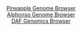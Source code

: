 <div id="Pineapple_Genome_Browser" align="center">
  <a href="https://igv.org/app/?sessionURL=blob:vZLfb9owEID_Fz9tUuL8IoTkbXSgDSoQpQzaqoqc4CTekpyxnVCK.N93Q5v2NGmTtr3Z5zvru_vuTHqutICWJMSnXkg9j1hEV3Bcs0bWfMEarklSsFpziyhecMXbnJPkTAqmDdvc3WJlZYzUieMII.2GtSVQHdhM2ho6U3HMs33KGvYKLTtqmkPj3EBdswwUM6C0M1asB0eUvX3kGZOSIkpAQ2fPDHNYLStoNTiSt2V6xO_TH6G05C00PG262ogrT4p4iLynBcM.RLvnL79G_AtMEHWf4qqfLeanfLBswr7xquiQL_3ldmVWG3cD4It6Jj.su2U2Lc3DxB8dVpvPzTacLdXtATkFuVikhrzDOZO8UlHiuVbgDq3QH9rfjt7Ict0Y21EgSPL0bBGjWP4F05_OxJwk2iCaH7qrGIuA2nNFEjt23ciLYz8cRAM3jr2LdSadqv.brunmLo5c_53vD9NC1AY3Z5_qVmrK2pb2eUHLV8TFp6sy5PrNin9v9VQ.DiYFjIL7cjwX1UK9DG8.rnQYHLbb5XBXstvpWMoHOSlEMOfd.8kOdcbjnb9.XJQgdtRkAkH_rK0CVMMM5mMEr9_F9kwJ1hoM9EKLTNTCnLY4ATiSxPMD3A.SQw0onKgye.NaruWF7tufexBcni9fAQ--">Pineapple Genome Browser</a>
</div>
<div id="Alphonso_Genome_Browser" align="center">
  <a href="https://igv.org/app/?sessionURL=blob:zVNtb9s2EP4v_FBsgF5IUZQsA8agek5st00Tu46TFIVBiSeZjiSqFG05DvLfx3Tphn0Y0GJD0W_k3fF4z8s9ogPoTqoGDVHgEeYRghzUbVW_5HVbwQWvoUPDglcdOEhDARqaHNDwERW8M3y1eGtfbo1pu6HvS9O6NW9K5XXU5a3bqb3Zgq1zA4_X_KQa3ndermp_rKqKZ0pzo3Tnv9b8oHxZHtweMt62nh2FeswX3HCfV.1WNZ3yW2jKTW_bb76GNiU0qoZNva.M_DLPxo5nRxZewX.7cdP65KZVqbQ023qUrpehO32Xjt3lNA1Y9OrPgrEGAY2RvBqlb2bpNZ2s7s6j8d3q_XS9itZ.gIMQsyDx_wnI76hv0YT2x8976MxLt9.5gdHXJx8wJoyGdy.5ybGVGrpRhMMBxi_BpSwbEFPgwgox2qq_Oj0nuNlrGAkgNMtJSDBm.YASngiGM8iYbRTCICviJMt5NAALhMciiagAQW2WUBGHnFtFZSPg.O9i_Q_q3NwsRaouHtr57HjYn93i4_WxPxXJ1eVNcTlexOuwh8nitpC76_R.frqdvptPD6crQvfBPJhNplYxiZ4cVKl8bx2H8q2OhwQ7FEcOCyL3.UgGDsaJhaOVRMOPnxxkNM_vbfnHR2QeWutL1D3L8WxRByltOUVDN8E4JkkSsDAOcZKQJ.cR7XX1w4x7tlokMQ7SIIg2hayM3SGx6Zq283jTeIe88MrTT.LWmLD_6lZK8IAFjAHJQTASRoAja8uMkiwmEdA4D0UCWcbiQkQBjYRgEPEM6CAaZDCIrXCWpC9rbBX6Fu5.iL_Pd.Jy29KJfHs2NXG_MxXLy3txnhdHVbJsdzYHsrpgtxP2up9N.pn6rCfXu_vFNNi.aT9cPXgmk3bQ74NVKF1zY.ttxF5fLH7gWvLG2MBBdjKTlTQPa8uA6tGQBJZ_B.WqUtb6SJfZL9jBDmH41783gj59evoD">Alphonso Genome Browser</a>
</div>


<div id="DAF_Genomics_Browser" align="center">
  <a href="https://ink-blot.github.io/?sessionURL=blob:rZDbauMwFEX_5Tz7Jtu52G9taGGgDDQhMG0o4VQ.jtXo4kpykybk30dkOszDUFpoHyQk9pH2Yh3hhawTRkMNecJGCWMQgevMboGql_QTFTmoW5SOIrDUkiXNCeojtOg8Luc34WXnfe_qNG2wjTekjRLcJa5IsI.dGXxHYTTOE1R4MBp3LuFGhWGPKcq.M9qZFDkn5.Is7Ulv1jsM299sff6S1mqQXpxb1wEigDVJi4FW6Ib2H4B8pnn2g2OzKF4u9.ZpILHthL1T.0xup.O76fjmcduy29mMzReXxl4fCvGrWupqenUvX705qPurQCPgFIE0fAjOgHeW1ayMJvk0yssyfjsWo3GAtkZAvXqIwFvk2zC.OoJ_7YNZcPQ8nCVHYGxDFuq4yrIJq6p8VE7KrKrYKTrCYOU3q79ezqtJll_k.Th5RBX6WyHPpkPR_.FnvH.dIiwRyt6laI1V6EP05_rmEKXYaEXa_5NYnB5OvwE-">DAF Genomics Browser</a>
</div>
